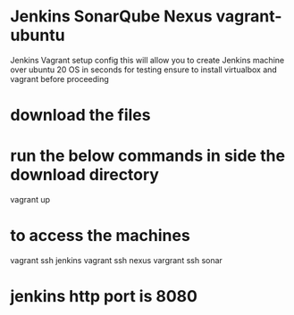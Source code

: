 # Jenkins SonarQube Nexus vagrant-ubuntu
Jenkins Vagrant setup config this will allow you to create Jenkins machine over ubuntu 20 OS in seconds for testing ensure to install virtualbox and vagrant before proceeding

# download the files 

# run the below commands in side the download directory 
vagrant up 

# to access the machines 
vagrant ssh jenkins
vagrant ssh nexus 
vargrant ssh sonar

# jenkins http port is 8080 

